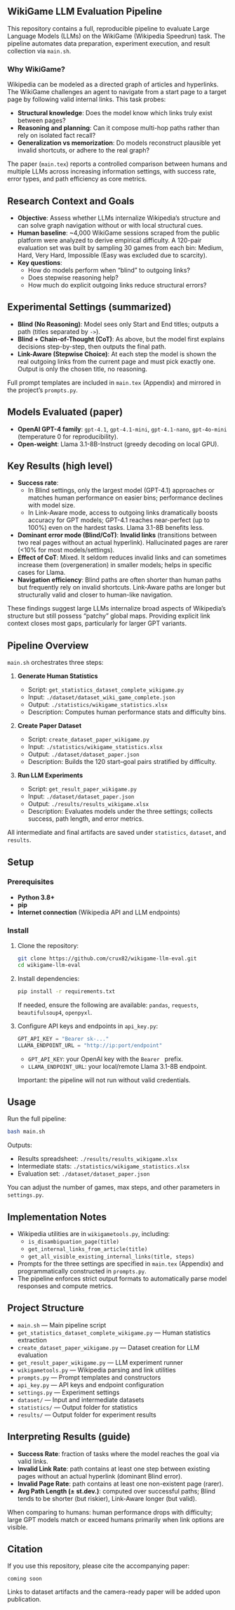 ## WikiGame LLM Evaluation Pipeline

This repository contains a full, reproducible pipeline to evaluate Large Language Models (LLMs) on the WikiGame (Wikipedia Speedrun) task. The pipeline automates data preparation, experiment execution, and result collection via `main.sh`.

### Why WikiGame?
Wikipedia can be modeled as a directed graph of articles and hyperlinks. The WikiGame challenges an agent to navigate from a start page to a target page by following valid internal links. This task probes:
- **Structural knowledge**: Does the model know which links truly exist between pages?
- **Reasoning and planning**: Can it compose multi-hop paths rather than rely on isolated fact recall?
- **Generalization vs memorization**: Do models reconstruct plausible yet invalid shortcuts, or adhere to the real graph?

The paper (`main.tex`) reports a controlled comparison between humans and multiple LLMs across increasing information settings, with success rate, error types, and path efficiency as core metrics.

## Research Context and Goals

- **Objective**: Assess whether LLMs internalize Wikipedia’s structure and can solve graph navigation without or with local structural cues.
- **Human baseline**: ~4,000 WikiGame sessions scraped from the public platform were analyzed to derive empirical difficulty. A 120-pair evaluation set was built by sampling 30 games from each bin: Medium, Hard, Very Hard, Impossible (Easy was excluded due to scarcity).
- **Key questions**:
  - How do models perform when “blind” to outgoing links?
  - Does stepwise reasoning help?
  - How much do explicit outgoing links reduce structural errors?

## Experimental Settings (summarized)

- **Blind (No Reasoning)**: Model sees only Start and End titles; outputs a path (titles separated by `->`).
- **Blind + Chain-of-Thought (CoT)**: As above, but the model first explains decisions step-by-step, then outputs the final path.
- **Link-Aware (Stepwise Choice)**: At each step the model is shown the real outgoing links from the current page and must pick exactly one. Output is only the chosen title, no reasoning.

Full prompt templates are included in `main.tex` (Appendix) and mirrored in the project’s `prompts.py`.

## Models Evaluated (paper)

- **OpenAI GPT-4 family**: `gpt-4.1`, `gpt-4.1-mini`, `gpt-4.1-nano`, `gpt-4o-mini` (temperature 0 for reproducibility).
- **Open-weight**: Llama 3.1-8B-Instruct (greedy decoding on local GPU).

## Key Results (high level)

- **Success rate**:
  - In Blind settings, only the largest model (GPT-4.1) approaches or matches human performance on easier bins; performance declines with model size.
  - In Link-Aware mode, access to outgoing links dramatically boosts accuracy for GPT models; GPT-4.1 reaches near-perfect (up to 100%) even on the hardest tasks. Llama 3.1-8B benefits less.
- **Dominant error mode (Blind/CoT)**: **Invalid links** (transitions between two real pages without an actual hyperlink). Hallucinated pages are rarer (<10% for most models/settings).
- **Effect of CoT**: Mixed. It seldom reduces invalid links and can sometimes increase them (overgeneration) in smaller models; helps in specific cases for Llama.
- **Navigation efficiency**: Blind paths are often shorter than human paths but frequently rely on invalid shortcuts. Link-Aware paths are longer but structurally valid and closer to human-like navigation.

These findings suggest large LLMs internalize broad aspects of Wikipedia’s structure but still possess “patchy” global maps. Providing explicit link context closes most gaps, particularly for larger GPT variants.

## Pipeline Overview

`main.sh` orchestrates three steps:

1. **Generate Human Statistics**
   - Script: `get_statistics_dataset_complete_wikigame.py`
   - Input: `./dataset/dataset_wiki_game_complete.json`
   - Output: `./statistics/wikigame_statistics.xlsx`
   - Description: Computes human performance stats and difficulty bins.

2. **Create Paper Dataset**
   - Script: `create_dataset_paper_wikigame.py`
   - Input: `./statistics/wikigame_statistics.xlsx`
   - Output: `./dataset/dataset_paper.json`
   - Description: Builds the 120 start–goal pairs stratified by difficulty.

3. **Run LLM Experiments**
   - Script: `get_result_paper_wikigame.py`
   - Input: `./dataset/dataset_paper.json`
   - Output: `./results/results_wikigame.xlsx`
   - Description: Evaluates models under the three settings; collects success, path length, and error metrics.

All intermediate and final artifacts are saved under `statistics`, `dataset`, and `results`.

## Setup

### Prerequisites

- **Python 3.8+**
- **pip**
- **Internet connection** (Wikipedia API and LLM endpoints)

### Install

1. Clone the repository:
   ```bash
   git clone https://github.com/crux82/wikigame-llm-eval.git
   cd wikigame-llm-eval
   ```

2. Install dependencies:
   ```bash
   pip install -r requirements.txt
   ```
   If needed, ensure the following are available: `pandas`, `requests`, `beautifulsoup4`, `openpyxl`.

3. Configure API keys and endpoints in `api_key.py`:
   ```python
   GPT_API_KEY = "Bearer sk-..."
   LLAMA_ENDPOINT_URL = "http://ip:port/endpoint"
   ```
   - `GPT_API_KEY`: your OpenAI key with the `Bearer ` prefix.
   - `LLAMA_ENDPOINT_URL`: your local/remote Llama 3.1-8B endpoint.

   Important: the pipeline will not run without valid credentials.

## Usage

Run the full pipeline:

```bash
bash main.sh
```

Outputs:
- Results spreadsheet: `./results/results_wikigame.xlsx`
- Intermediate stats: `./statistics/wikigame_statistics.xlsx`
- Evaluation set: `./dataset/dataset_paper.json`

You can adjust the number of games, max steps, and other parameters in `settings.py`.

## Implementation Notes

- Wikipedia utilities are in `wikigametools.py`, including:
  - `is_disambiguation_page(title)`
  - `get_internal_links_from_article(title)`
  - `get_all_visible_existing_internal_links(title, steps)`
- Prompts for the three settings are specified in `main.tex` (Appendix) and programmatically constructed in `prompts.py`.
- The pipeline enforces strict output formats to automatically parse model responses and compute metrics.

## Project Structure
- `main.sh` — Main pipeline script
- `get_statistics_dataset_complete_wikigame.py` — Human statistics extraction
- `create_dataset_paper_wikigame.py` — Dataset creation for LLM evaluation
- `get_result_paper_wikigame.py` — LLM experiment runner
- `wikigametools.py` — Wikipedia parsing and link utilities
- `prompts.py` — Prompt templates and constructors
- `api_key.py` — API keys and endpoint configuration
- `settings.py` — Experiment settings
- `dataset/` — Input and intermediate datasets
- `statistics/` — Output folder for statistics
- `results/` — Output folder for experiment results

## Interpreting Results (guide)

- **Success Rate**: fraction of tasks where the model reaches the goal via valid links.
- **Invalid Link Rate**: path contains at least one step between existing pages without an actual hyperlink (dominant Blind error).
- **Invalid Page Rate**: path contains at least one non-existent page (rarer).
- **Avg Path Length (± st.dev.)**: computed over successful paths; Blind tends to be shorter (but riskier), Link-Aware longer (but valid).

When comparing to humans: human performance drops with difficulty; large GPT models match or exceed humans primarily when link options are visible.

## Citation

If you use this repository, please cite the accompanying paper:
```
coming soon
```

Links to dataset artifacts and the camera-ready paper will be added upon publication.
